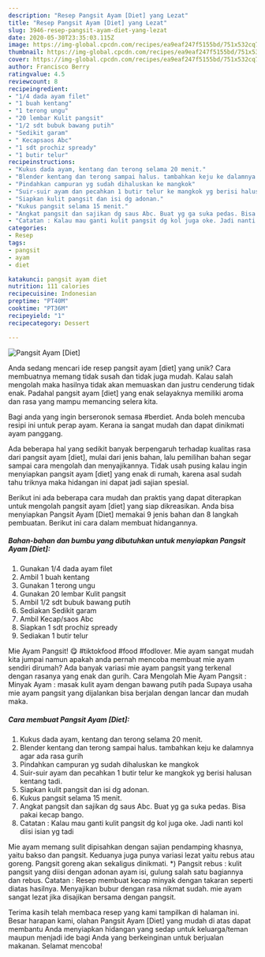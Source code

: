```yaml
---
description: "Resep Pangsit Ayam [Diet] yang Lezat"
title: "Resep Pangsit Ayam [Diet] yang Lezat"
slug: 3946-resep-pangsit-ayam-diet-yang-lezat
date: 2020-05-30T23:35:03.115Z
image: https://img-global.cpcdn.com/recipes/ea9eaf247f5155bd/751x532cq70/pangsit-ayam-diet-foto-resep-utama.jpg
thumbnail: https://img-global.cpcdn.com/recipes/ea9eaf247f5155bd/751x532cq70/pangsit-ayam-diet-foto-resep-utama.jpg
cover: https://img-global.cpcdn.com/recipes/ea9eaf247f5155bd/751x532cq70/pangsit-ayam-diet-foto-resep-utama.jpg
author: Francisco Berry
ratingvalue: 4.5
reviewcount: 8
recipeingredient:
- "1/4 dada ayam filet"
- "1 buah kentang"
- "1 terong ungu"
- "20 lembar Kulit pangsit"
- "1/2 sdt bubuk bawang putih"
- "Sedikit garam"
- " Kecapsaos Abc"
- "1 sdt prochiz spready"
- "1 butir telur"
recipeinstructions:
- "Kukus dada ayam, kentang dan terong selama 20 menit."
- "Blender kentang dan terong sampai halus. tambahkan keju ke dalamnya agar ada rasa gurih"
- "Pindahkan campuran yg sudah dihaluskan ke mangkok"
- "Suir-suir ayam dan pecahkan 1 butir telur ke mangkok yg berisi halusan kentang tadi."
- "Siapkan kulit pangsit dan isi dg adonan."
- "Kukus pangsit selama 15 menit."
- "Angkat pangsit dan sajikan dg saus Abc. Buat yg ga suka pedas. Bisa pakai kecap bango."
- "Catatan : Kalau mau ganti kulit pangsit dg kol juga oke. Jadi nanti kol diisi isian yg tadi"
categories:
- Resep
tags:
- pangsit
- ayam
- diet

katakunci: pangsit ayam diet 
nutrition: 111 calories
recipecuisine: Indonesian
preptime: "PT40M"
cooktime: "PT36M"
recipeyield: "1"
recipecategory: Dessert

---
```



![Pangsit Ayam [Diet]](https://img-global.cpcdn.com/recipes/ea9eaf247f5155bd/751x532cq70/pangsit-ayam-diet-foto-resep-utama.jpg)

Anda sedang mencari ide resep pangsit ayam [diet] yang unik? Cara membuatnya memang tidak susah dan tidak juga mudah. Kalau salah mengolah maka hasilnya tidak akan memuaskan dan justru cenderung tidak enak. Padahal pangsit ayam [diet] yang enak selayaknya memiliki aroma dan rasa yang mampu memancing selera kita.

Bagi anda yang ingin berseronok semasa #berdiet. Anda boleh mencuba resipi ini untuk perap ayam. Kerana ia sangat mudah dan dapat dinikmati ayam panggang.

Ada beberapa hal yang sedikit banyak berpengaruh terhadap kualitas rasa dari pangsit ayam [diet], mulai dari jenis bahan, lalu pemilihan bahan segar sampai cara mengolah dan menyajikannya. Tidak usah pusing kalau ingin menyiapkan pangsit ayam [diet] yang enak di rumah, karena asal sudah tahu triknya maka hidangan ini dapat jadi sajian spesial.


Berikut ini ada beberapa cara mudah dan praktis yang dapat diterapkan untuk mengolah pangsit ayam [diet] yang siap dikreasikan. Anda bisa menyiapkan Pangsit Ayam [Diet] memakai 9 jenis bahan dan 8 langkah pembuatan. Berikut ini cara dalam membuat hidangannya.

<!--inarticleads1-->

##### Bahan-bahan dan bumbu yang dibutuhkan untuk menyiapkan Pangsit Ayam [Diet]:

1. Gunakan 1/4 dada ayam filet
1. Ambil 1 buah kentang
1. Gunakan 1 terong ungu
1. Gunakan 20 lembar Kulit pangsit
1. Ambil 1/2 sdt bubuk bawang putih
1. Sediakan Sedikit garam
1. Ambil  Kecap/saos Abc
1. Siapkan 1 sdt prochiz spready
1. Sediakan 1 butir telur


Mie Ayam Pangsit! 😋 #tiktokfood #food #fodlover. Mie ayam sangat mudah kita jumpai namun apakah anda pernah mencoba membuat mie ayam sendiri dirumah? Ada banyak variasi mie ayam pangsit yang terkenal dengan rasanya yang enak dan gurih. Cara Mengolah Mie Ayam Pangsit : Minyak Ayam : masak kulit ayam dengan bawang putih pada Supaya usaha mie ayam pangsit yang dijalankan bisa berjalan dengan lancar dan mudah maka. 

<!--inarticleads2-->

##### Cara membuat Pangsit Ayam [Diet]:

1. Kukus dada ayam, kentang dan terong selama 20 menit.
1. Blender kentang dan terong sampai halus. tambahkan keju ke dalamnya agar ada rasa gurih
1. Pindahkan campuran yg sudah dihaluskan ke mangkok
1. Suir-suir ayam dan pecahkan 1 butir telur ke mangkok yg berisi halusan kentang tadi.
1. Siapkan kulit pangsit dan isi dg adonan.
1. Kukus pangsit selama 15 menit.
1. Angkat pangsit dan sajikan dg saus Abc. Buat yg ga suka pedas. Bisa pakai kecap bango.
1. Catatan : Kalau mau ganti kulit pangsit dg kol juga oke. Jadi nanti kol diisi isian yg tadi


Mie ayam memang sulit dipisahkan dengan sajian pendamping khasnya, yaitu bakso dan pangsit. Keduanya juga punya variasi lezat yaitu rebus atau goreng. Pangsit goreng akan sekaligus dinikmati. *) Pangsit rebus : kulit pangsit yang diisi dengan adonan ayam isi, gulung salah satu bagiannya dan rebus. Catatan : Resep membuat kecap minyak dengan takaran seperti diatas hasilnya. Menyajikan bubur dengan rasa nikmat sudah. mie ayam sangat lezat jika disajikan bersama dengan pangsit. 

Terima kasih telah membaca resep yang kami tampilkan di halaman ini. Besar harapan kami, olahan Pangsit Ayam [Diet] yang mudah di atas dapat membantu Anda menyiapkan hidangan yang sedap untuk keluarga/teman maupun menjadi ide bagi Anda yang berkeinginan untuk berjualan makanan. Selamat mencoba!
